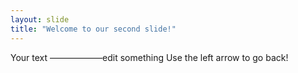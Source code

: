 ```yaml
---
layout: slide
title: "Welcome to our second slide!"
---
```

Your text ——————edit something
Use the left arrow to go back!
